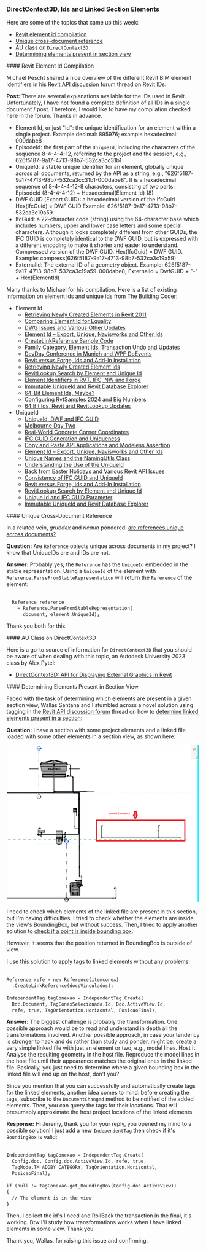 <head>
<meta http-equiv="Content-Type" content="text/html; charset=utf-8">
<link rel="stylesheet" type="text/css" href="bc.css">
<!-- <script src="https://cdn.rawgit.com/google/code-prettify/master/loader/run_prettify.js" type="text/javascript"></script> -->
<!-- https://highlightjs.org/#usage -->
<link rel="stylesheet" href="https://cdnjs.cloudflare.com/ajax/libs/highlight.js/11.9.0/styles/default.min.css">
<script src="https://cdnjs.cloudflare.com/ajax/libs/highlight.js/11.9.0/highlight.min.js"></script>
<script>hljs.highlightAll();</script>
</head>

<!---

- Revit ID Compilation
  Revit IDs
  https://forums.autodesk.com/t5/revit-api-forum/revit-ids/td-p/12418195
  >>>>Element Id
  0344:Newly Created Element Retrieval Based on Monotonously Increasing Element Id Values
  0344:Enhanced Parameter Filter for Greater Element Id Values
  0544:Comparing Element Id for Equality
  0948:Element Ids in Extensible Storage
  1144:Element Id &ndash; Export, Unique, Navisworks and Other Ids
  1144:Negative Element Ids and Element Property Drop-down List Enumerations
  1182:How to Trigger a Dynamic Model Updater by Specific Element Ids
  1353:Family Category, Element Ids, Transaction and Updates
  1396:<"#6">WPF Element Id Converter
  1577:<"#3">Access Revit BIM Data and Element Ids from BIM360
  1628:Retrieving Newly Created Element Ids
  1628:<"#3">Consecutive Element Ids
  1634:<"#2">Search and Snoop by Element Id or Unique Id
  1762:Element Identifiers in RVT, IFC, NW and Forge
  1762:<"#3"> Revit Element Ids in Forge via Navisworks and IFC
  1959:<"#2"> Immutable UniqueId, Mutable Element Id
  1974:64-Bit Element Ids, Maybe?
  1974:<"#2"> 64-Bit Element Ids
  1992:<"#9"> Consuming Huge Numbers of Element Ids
  1995:<"#4"> Backward Compatible 64 Bit Element Id
  >>>>0344 0544 0948 1144 1182 1353 1396 1577 1628 1634 1762 1959 1974 1992 1995
  >>>>Unique Id
  0104:UniqueId versus DWF and IFC GUID
  0104:GUID and UniqueId
  0104:UniqueId to GUID Encoding
  0104:IFC GUID and UniqueId Encoder and Decoder
  0737:Retrieving Unique Geometry Vertices
  0787:Geometry Traversal to Retrieve Unique Vertices
  0819:IFC GUID Generation and Uniqueness
  0943:Solving the Non-unique Unique Id Problem
  1144:Element Id &ndash; Export, Unique, Navisworks and Other Ids
  1144:Unique Id versus ElementId to Store in External Database
  1144:Local Uniqueness of the Revit Unique Id
  1144:Navisworks versus Revit Object Unique Ids
  1144:Revit Id and UniqueId Lost On Reimporting Revised Model
  1209:Unique Names and the NamingUtils Class
  1277:Understanding the Use of the UniqueId
  1304:Extracting Unique Building Element Geometry Vertices
  1459:Consistency of IFC GUID and UniqueId
  1577:<"#4">Unique IDs for Forge Viewer Elements
  1634:RevitLookup Search by Element and Unique Id
  1634:<"#2">Search and Snoop by Element Id or Unique Id
  1949:Unique Id and IFC GUID Parameter
  1949:<"#4"> You Cannot Control the Unique Id
  1959:Immutable UniqueId and Revit Database Explorer
  1959:<"#2"> Immutable UniqueId, Mutable Element Id
  >>>> 0104 0737 0787 0819 0943 1144 1209 1277 1304 1459 1577 1634 1949 1959

- https://forums.autodesk.com/t5/revit-api-forum/are-references-unique-across-documents/td-p/12381420

- DirectContext3D: API for Displaying External Graphics in Revit
  by Alex Pytel
  https://www.autodesk.com/autodesk-university/class/DirectContext3D-API-Displaying-External-Graphics-Revit-2017#video

- a novel method using tagging to
  Determine linked elements present in a section
  https://forums.autodesk.com/t5/revit-api-forum/determine-linked-elements-present-in-a-section/td-p/12488150

twitter:

Revit element id compilation, unique cross-document reference, DirectContext3D and determining elements present in section view with the @AutodeskRevit #RevitAPI #BIM @AutodeskAPS @DynamoBIM https://autode.sk/elementids

Revit element id compilation, unique cross-document reference, AU class on <code>DirectContext3D</code> and determining elements present in section view...

&ndash;  ...

linkedin:

Revit element id compilation, unique cross-document reference, DirectContext3D and determining elements present in section view with the #RevitAPI #BIM @AutodeskAPS @DynamoBIM

https://autode.sk/elementids

#BIM #DynamoBIM #AutodeskAPS #Revit #API #IFC #SDK #Autodesk #AEC #adsk

the [Revit API discussion forum](http://forums.autodesk.com/t5/revit-api-forum/bd-p/160) thread

<center>
<img src="img/" alt="" title="" width="600"/>
<p style="font-size: 80%; font-style:italic"></p>
</center>

-->

### DirectContext3D, Ids and Linked Section Elements

Here are some of the topics that came up this week:

- [Revit element id compilation](#2)
- [Unique cross-document reference](#3)
- [AU class on `DirectContext3D`](#4)
- [Determining elements present in section view](#5)

####<a name="2"></a> Revit Element Id Compilation

Michael Pescht shared a nice overview of the different Revit BIM element identifiers in
his [Revit API discussion forum](http://forums.autodesk.com/t5/revit-api-forum/bd-p/160) thread
on [Revit IDs](https://forums.autodesk.com/t5/revit-api-forum/revit-ids/td-p/12418195):

**Post:**
There are several explanations available for the IDs used in Revit.
Unfortunately, I have not found a complete definition of all IDs in a single document / post.
Therefore, I would like to have my compilation checked here in the forum.
Thanks in advance.

- Element Id, or just "Id":
the unique identification for an element within a single project.
Example decimal: 895976; example hexadecimal: 000dabe8
- EpisodeId:
the first part of the `UniqueId`, including the characters of the sequence 8-4-4-4-12, referring to the project and the session, e.g.,
626f5187-9a17-4713-98b7-532ca3cc31b1
- UniqueId:
a stable unique identifier for an element, globally unique across all documents, returned by the API as a string, e.g.,
"626f5187-9a17-4713-98b7-532ca3cc31b1-000dabe8".
It is a hexadecimal sequence of 8-4-4-4-12-8 characters, consisting of two parts:
EpisodeId (8-4-4-4-12) + Hexadecimal(Element Id) (8)
- DWF GUID (Export GUID):
a hexadecimal version of the IfcGuid
Hex(IfcGuid) = DWF GUID
Example: 626f5187-9a17-4713-98b7-532ca3c19a59
- IfcGuid:
a 22-character code (string) using the 64-character base which includes numbers, upper and lower case letters and some special characters. Although it looks completely different from other GUIDs, the IFC GUID is completely identical to the DWF GUID, but is expressed with a different encoding to make it shorter and easier to understand.
Compressed version of the DWF GUID.
Hex(IfcGuid) = DWF GUID.
Example: compress(626f5187-9a17-4713-98b7-532ca3c19a59)
- ExternalId:
The external ID of a geometry object.
Example: 626f5187-9a17-4713-98b7-532ca3c19a59-000dabe8;
ExternalId = DwfGUID + "-" + Hex(ElementId)

Many thanks to Michael for his compilation.
Here is a list of existing information on element ids and unique ids from The Building Coder:

- Element Id
    - [Retrieving Newly Created Elements in Revit 2011](http://thebuildingcoder.typepad.com/blog/2010/04/retrieving-newly-created-elements-in-revit-2011.html)
    - [Comparing Element Id for Equality](http://thebuildingcoder.typepad.com/blog/2011/02/comparing-element-id-for-equality.html)
    - [DWG Issues and Various Other Updates](http://thebuildingcoder.typepad.com/blog/2013/05/dwg-issues-and-various-other-updates.html)
    - [Element Id &ndash; Export, Unique, Navisworks and Other Ids](http://thebuildingcoder.typepad.com/blog/2014/04/element-id-export-unique-navisworks-and-other-ids.html)
    - [CreateLinkReference Sample Code](http://thebuildingcoder.typepad.com/blog/2014/07/createlinkreference-sample-code.html)
    - [Family Category, Element Ids, Transaction Undo and Updates](http://thebuildingcoder.typepad.com/blog/2015/09/family-category-element-ids-transaction-undo-and-updates.html)
    - [DevDay Conference in Munich and WPF DoEvents](http://thebuildingcoder.typepad.com/blog/2016/01/devday-conference-in-munich-and-wpf-doevents.html)
    - [Revit versus Forge, Ids and Add-In Installation](http://thebuildingcoder.typepad.com/blog/2017/08/revit-versus-forge-ids-and-add-in-installation.html)
    - [Retrieving Newly Created Element Ids](http://thebuildingcoder.typepad.com/blog/2018/02/retrieving-newly-created-element-ids.html)
    - [RevitLookup Search by Element and Unique Id](http://thebuildingcoder.typepad.com/blog/2018/03/revitlookup-search-and-snoop-by-element-and-unique-id.html)
    - [Element Identifiers in RVT, IFC, NW and Forge](https://thebuildingcoder.typepad.com/blog/2019/07/element-identifiers-in-rvt-ifc-nw-and-forge.html)
    - [Immutable UniqueId and Revit Database Explorer](https://thebuildingcoder.typepad.com/blog/2022/07/immutable-uniqueid-and-revit-database-explorer.html)
    - [64-Bit Element Ids, Maybe?](https://thebuildingcoder.typepad.com/blog/2022/11/64-bit-element-ids-maybe.html)
    - [Configuring RvtSamples 2024 and Big Numbers](https://thebuildingcoder.typepad.com/blog/2023/04/configuring-rvtsamples-2024.html)
    - [64 Bit Ids, Revit and RevitLookup Updates](https://thebuildingcoder.typepad.com/blog/2023/05/64-bit-ids-revit-and-revitlookup-updates.html)
- UniqueId
    - [UniqueId, DWF and IFC GUID](http://thebuildingcoder.typepad.com/blog/2009/02/uniqueid-dwf-and-ifc-guid.html)
    - [Melbourne Day Two](http://thebuildingcoder.typepad.com/blog/2012/03/melbourne-day-two.html)
    - [Real-World Concrete Corner Coordinates](http://thebuildingcoder.typepad.com/blog/2012/06/real-world-concrete-corner-coordinates.html)
    - [IFC GUID Generation and Uniqueness](http://thebuildingcoder.typepad.com/blog/2012/09/ifc-guid-generation-and-uniqueness.html)
    - [Copy and Paste API Applications and Modeless Assertion](http://thebuildingcoder.typepad.com/blog/2013/05/copy-and-paste-api-applications-and-modeless-assertion.html)
    - [Element Id &ndash; Export, Unique, Navisworks and Other Ids](http://thebuildingcoder.typepad.com/blog/2014/04/element-id-export-unique-navisworks-and-other-ids.html)
    - [Unique Names and the NamingUtils Class](http://thebuildingcoder.typepad.com/blog/2014/09/unique-names-and-the-namingutils-class.html)
    - [Understanding the Use of the UniqueId](http://thebuildingcoder.typepad.com/blog/2015/02/understanding-the-use-of-the-uniqueid.html)
    - [Back from Easter Holidays and Various Revit API Issues](http://thebuildingcoder.typepad.com/blog/2015/04/back-from-easter-holidays-and-various-revit-api-issues.html)
    - [Consistency of IFC GUID and UniqueId](http://thebuildingcoder.typepad.com/blog/2016/08/consistency-of-ifc-guid-and-uniqueid.html)
    - [Revit versus Forge, Ids and Add-In Installation](http://thebuildingcoder.typepad.com/blog/2017/08/revit-versus-forge-ids-and-add-in-installation.html)
    - [RevitLookup Search by Element and Unique Id](http://thebuildingcoder.typepad.com/blog/2018/03/revitlookup-search-and-snoop-by-element-and-unique-id.html)
    - [Unique Id and IFC GUID Parameter](https://thebuildingcoder.typepad.com/blog/2022/04/unique-id-and-ifc-guid.html)
    - [Immutable UniqueId and Revit Database Explorer](https://thebuildingcoder.typepad.com/blog/2022/07/immutable-uniqueid-and-revit-database-explorer.html)

####<a name="3"></a> Unique Cross-Document Reference

In a related vein, *grubdex* and *ricaun* pondered:
[are references unique across documents?](https://forums.autodesk.com/t5/revit-api-forum/are-references-unique-across-documents/td-p/12381420)

**Question:** Are `Reference` objects unique across documents in my project?
I know that UniqueIDs are and IDs are not.

**Answer:** Probably yes; the `Reference` has the `UniqueId` embedded in the stable representation.
Using a `UniqueId` of the element with `Reference.ParseFromStableRepresentation` will return the `Reference` of the element:

<pre><code>
  Reference reference
    = Reference.ParseFromStableRepresentation(
      document, element.UniqueId);
</code></pre>

Thank you both for this.

####<a name="4"></a> AU Class on DirectContext3D

Here is a go-to source of information for `DirectContext3D` that you should be aware of when dealing with this topic,
an Autodesk University 2023 class by Alex Pytel:

- [DirectContext3D: API for Displaying External Graphics in Revit](https://www.autodesk.com/autodesk-university/class/DirectContext3D-API-Displaying-External-Graphics-Revit-2017#video)

####<a name="5"></a> Determining Elements Present in Section View

Faced with the task of determining which elements are present in a given section view, Wallas Santana and I stumbled across a novel solution using tagging in
the [Revit API discussion forum](http://forums.autodesk.com/t5/revit-api-forum/bd-p/160) thread on
how to [determine linked elements present in a section](https://forums.autodesk.com/t5/revit-api-forum/determine-linked-elements-present-in-a-section/td-p/12488150):

**Question:** I have a section with some project elements and a linked file loaded with some other elements in a section view, as shown here:

<center>
<img src="img/linked_elements_in_section.png" alt="Linked elements in section view" title="Linked elements in section view" width="500"/> <!-- Pixel Height: 718 Pixel Width: 881 -->
</center>

I need to check which elements of the linked file are present in this section, but I'm having difficulties.
I tried to check whether the elements are inside the view's BoundingBox, but without success.
Then, I tried to apply another solution
to [check if a point is inside bounding box](https://forums.autodesk.com/t5/revit-api-forum/check-to-see-if-a-point-is-inside-bounding-box/td-p/4354446).

However, it seems that the position returned in BoundingBox is outside of view.

I use this solution to apply tags to linked elements without any problems:

<pre><code>
Reference refe = new Reference(itemconex)
  .CreateLinkReference(docsVinculados);

IndependentTag tagConexao = IndependentTag.Create(
  Doc.Document, TagConexSelecionada.Id, Doc.ActiveView.Id,
  refe, true, TagOrientation.Horizontal, PosicaoFinal);
</code></pre>

**Answer:** The biggest challenge is probably the transformation.
One possible approach would be to read and understand in depth all the transformations involved.
Another possible approach, in case your tendency is stronger to hack and do rather than study and ponder, might be: create a very simple linked file with just an element or two, e.g., model lines.
Host it.
Analyse the resulting geometry in the host file.
Reproduce the model lines in the host file until their appearance matches the original ones in the linked file.
Basically, you just need to determine where a given bounding box in the linked file will end up on the host, don't you?

Since you mention that you can successfully and automatically create tags for the linked elements, another idea comes to mind: before creating the tags, subscribe to the `DocumentChanged` method to be notified of the added elements.
Then, you can query the tags for their locations.
That will presumably approximate the host project locations of the linked elements.

**Response:** Hi Jeremy, thank you for your reply, you opened my mind to a possible solution!
I just add a new `IndependentTag` then check if it's `BoundingBox` is valid:

<pre><code>
IndependentTag tagConexao = IndependentTag.Create(
  Config.doc, Config.doc.ActiveView.Id, refe, true,
  TagMode.TM_ADDBY_CATEGORY, TagOrientation.Horizontal,
  PosicaoFinal);

if (null != tagConexao.get_BoundingBox(Config.doc.ActiveView))
{
  // The element is in the view
}
</code></pre>

Then, I collect the id's I need and RollBack the transaction in the final, it's working.
Btw I'll study how transformations works when I have linked elements in some view.
Thank you.

Thank you, Wallas, for raising this issue and confirming.


